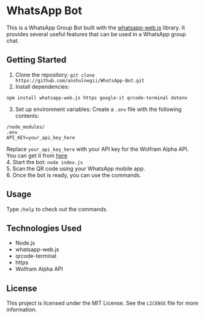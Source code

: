 # WhatsApp Bot

This is a WhatsApp Group Bot built with the [whatsapp-web.js](https://wwebjs.dev/) library. It provides several useful features that can be used in a WhatsApp group chat.

## Getting Started

1. Clone the repository: `git clone https://github.com/anshulnegii/WhatsApp-Bot.git`
2. Install dependencies: 
```
npm install whatsapp-web.js https google-it qrcode-terminal dotenv
```
3. Set up environment variables: Create a `.env` file with the following contents:
```
/node_modules/
.env
API_KEY=your_api_key_here
```
Replace `your_api_key_here` with your API key for the Wolfram Alpha API. You can get it from [here](https://products.wolframalpha.com/api)\
4. Start the bot: `node index.js`\
5. Scan the QR code using your WhatsApp mobile app.\
6. Once the bot is ready, you can use the commands.

## Usage

Type `/help` to check out the commands. 

## Technologies Used

- Node.js
- whatsapp-web.js
- qrcode-terminal
- https
- Wolfram Alpha API

## License

This project is licensed under the MIT License. See the `LICENSE` file for more information.
